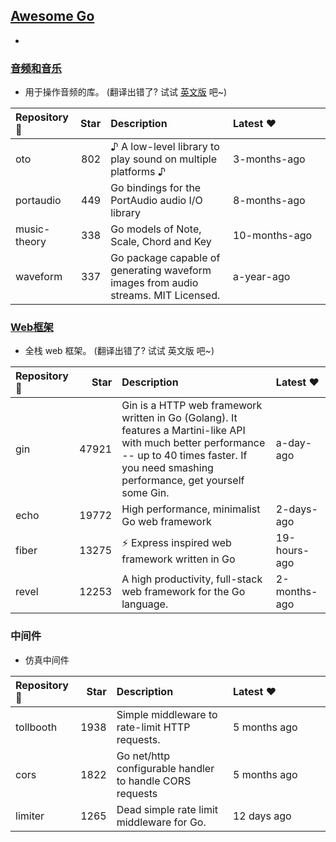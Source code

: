 ## [Awesome Go](#awesome-go)
* 

### [音频和音乐](#音频和音乐)
* 用于操作音频的库。 (翻译出错了? 试试 [英文版](README_EN.md#audio-and-music) 吧~)

| Repository :link: | Star | Description | <div style="width: 140px">Latest :heart:</div> |
| :-------- | --------: | :-------- | :-------- |
| oto | 802 | ♪ A low-level library to play sound on multiple platforms ♪ | 3-months-ago |
| portaudio | 449 | Go bindings for the PortAudio audio I/O library | 8-months-ago |
| music-theory | 338 | Go models of Note, Scale, Chord and Key | 10-months-ago |
| waveform | 337 | Go package capable of generating waveform images from audio streams. MIT Licensed. | a-year-ago |


### [Web框架](#Web框架)
* 全栈 web 框架。 (翻译出错了? 试试 英文版 吧~)

| Repository :link: | Star | Description | Latest :heart: |
| :-------- | --------: | :-------- | :-------- |
| gin | 47921 | Gin is a HTTP web framework written in Go (Golang). It features a Martini-like API with much better performance -- up to 40 times faster. If you need smashing performance, get yourself some Gin. | a-day-ago |
| echo | 19772 | High performance, minimalist Go web framework | 2-days-ago |
| fiber | 13275 | ⚡️ Express inspired web framework written in Go | 19-hours-ago |
| revel | 12253 | A high productivity, full-stack web framework for the Go language. | 2-months-ago |


### 中间件
* 仿真中间件

| Repository :link: | Star | Description | <div style="width: 140px">Latest :heart:</div> |
| :-------- | --------: | :-------- | :-------- |
| tollbooth | 1938 | Simple middleware to rate-limit HTTP requests. | 5 months ago |
| cors | 1822 | Go net/http configurable handler to handle CORS requests | 5 months ago |
| limiter | 1265 | Dead simple rate limit middleware for Go. | 12 days ago |






